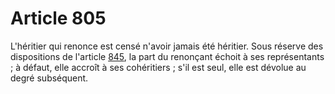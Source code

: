 # Article 805

L'héritier qui renonce est censé n'avoir jamais été héritier. Sous réserve des dispositions de l'article <a href='/code-civil/livre-iii-des-differentes-manieres-dont-on-acquiert-la-propriete/titre-ier-des-successions/chapitre-vi-du-partage-et-des-rapports-en-vigueur-jusquau-1er-janvier-2007/section-2-des-rapports-de-limputation-et-de-la-reduction-des-liberalites-faites-aux-successibles/845.md' title='Code civil - art. 845 (V)'>845</a>, la part du renonçant échoit à ses représentants ; à défaut, elle accroît à ses cohéritiers ; s'il est seul, elle est dévolue au degré subséquent.
